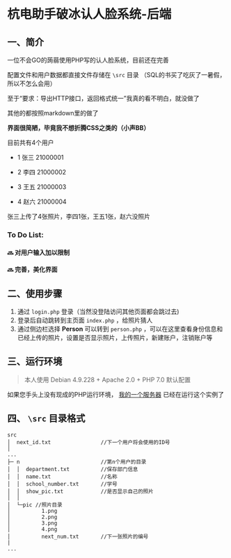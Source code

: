 # 杭电助手破冰认人脸系统-后端

## 一、简介

一位不会GO的蒟蒻使用PHP写的认人脸系统，目前还在完善

配置文件和用户数据都直接文件存储在 `\src` 目录 （SQL的书买了吃灰了一暑假，所以不怎么会用）

至于“要求：导出HTTP接口，返回格式统一”我真的看不明白，就没做了

其他的都按照markdown里的做了

**界面很简陋，毕竟我不想折腾CSS之类的（小声BB）**

目前共有4个用户

- 1 张三 21000001

- 2 李四 21000002

- 3 王五 21000003

- 4 赵六 21000004


张三上传了4张照片，李四1张，王五1张，赵六没照片

### To Do List:
#### 🔜 对用户输入加以限制
#### 🔜 完善，美化界面

## 二、使用步骤

1. 通过 `login.php` 登录（当然没登陆访问其他页面都会跳过去)
2. 登录后自动跳转到主页面 `index.php` ，给照片猜人
3. 通过侧边栏选择 **Person** 可以转到 `person.php` ，可以在这里查看身份信息和已经上传的照片，设置是否显示照片，上传照片，新建账户，注销账户等

## 三、运行环境

> 本人使用 Debian 4.9.228 + Apache 2.0 + PHP 7.0 默认配置

如果您手头上没有现成的PHP运行环境， [我的一个服务器](www.nickxu.top) 已经在运行这个实例了

## 四、 `\src` 目录格式

```
src
│  next_id.txt                //下一个用户将会使用的ID号
│
...
├─ n                          //第n个用户的目录
│  │  department.txt          //保存部门信息
│  │  name.txt                //名称
│  │  school_number.txt       //学号
│  │  show_pic.txt            //是否显示自己的照片
│  │
│  └─pic //照片目录
│          1.png            
│          2.png
│          3.png
│          4.png
│          next_num.txt       //下一张照片的编号
|
...
```
